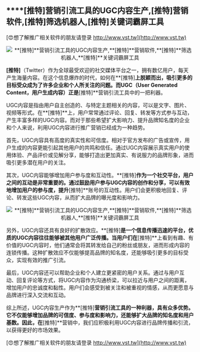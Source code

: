 ## ****[推特]**营销引流工具的UGC内容生产,**[推特]**营销软件,**[推特]**筛选机器人,**[推特]**关键词霸屏工具**

[😍想了解推广相关软件的朋友请登录 http://www.vst.tw](http://www.vst.tw)

 <center><img src="https://vst.tw/MP4/tuiguang/png/4.png" alt="**[推特]**营销引流工具的UGC内容生产,**[推特]**营销软件,**[推特]**筛选机器人,**[推特]**关键词霸屏工具"></center>

**[推特]**（Twitter）作为全球最受欢迎的社交媒体平台之一，拥有数亿用户，每天产生海量内容。在这个信息爆炸的时代，如何在**[推特]**上脱颖而出，吸引更多的目标受众成为了许多企业和个人所关注的问题。而UGC（User Generated Content，用户生成内容）正是**[推特]**营销引流工具中的一把利器。

UGC内容是指由用户自主创造的、与特定主题相关的内容，可以是文字、图片、视频等形式。在**[推特]**上，用户常常通过评论、回复、转发等方式参与互动，产生丰富多样的UGC内容。而对于那些希望扩大影响力、提升品牌知名度的企业和个人来说，利用UGC内容进行推广营销已经成为一种趋势。

首先，UGC内容具有高度的真实性和可信度。相对于官方发布的广告或宣传，用户生成的内容更能引起其他用户的共鸣和信任。通过UGC内容展示真实用户的使用体验、产品评价或见解分享，能够打造出更加真实、有说服力的品牌形象，进而吸引更多潜在用户的关注。

其次，UGC内容能够增加用户参与度和互动性。**[推特]**作为一个社交平台，用户之间的互动是非常重要的。通过鼓励用户参与UGC内容的创作和分享，可以有效地增加用户的参与度，提升**[推特]**账号的互动性。用户们会更积极地回复、评论、转发这些UGC内容，从而扩大品牌的曝光度和影响力。

 <center><img src="https://vst.tw/MP4/tuiguang/png/1.png" alt="**[推特]**营销引流工具的UGC内容生产,**[推特]**营销软件,**[推特]**筛选机器人,**[推特]**关键词霸屏工具"></center>

另外，UGC内容还具有良好的扩散效应。**[推特]**是一个信息传播迅速的平台，优质的UGC内容往往能够被其他用户广泛传播。当用户们在**[推特]**上看到有趣、有价值的UGC内容时，他们通常会将其转发给自己的粉丝或朋友，进而形成内容的连锁传播。这种扩散效应不仅能够提高品牌的知名度，还能够吸引更多的目标受众，实现有效的推广引流。

最后，UGC内容还可以帮助企业和个人建立更紧密的用户关系。通过与用户互动、回复评论等方式，将UGC内容作为沟通桥梁，可以拉近与用户之间的距离，增加用户的忠诚度和黏性。用户们会感受到被关注和被重视的情感，从而更愿意与品牌进行深入交流和互动。

综上所述，UGC内容生产作为**[推特]**营销引流工具的一种利器，具有众多优势。它不仅能够增加品牌的可信度、参与度和影响力，还能够扩大品牌的知名度和用户基数。因此，在**[推特]**营销中，我们应积极利用UGC内容进行品牌传播和引流，以获得更好的市场效果。

[😍想了解推广相关软件的朋友请登录 http://www.vst.tw](http://www.vst.tw)



